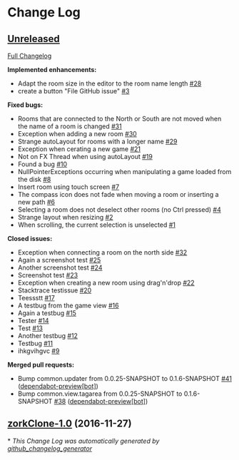 # Change Log

## [Unreleased](https://github.com/vatbub/zorkClone/tree/HEAD)

[Full Changelog](https://github.com/vatbub/zorkClone/compare/zorkClone-1.0...HEAD)

**Implemented enhancements:**

- Adapt the room size in the editor to the room name length [\#28](https://github.com/vatbub/zorkClone/issues/28)
- create a button "File GitHub issue" [\#3](https://github.com/vatbub/zorkClone/issues/3)

**Fixed bugs:**

- Rooms that are connected to the North or South are not moved when the name of a room is changed [\#31](https://github.com/vatbub/zorkClone/issues/31)
- Exception when adding a new room [\#30](https://github.com/vatbub/zorkClone/issues/30)
- Strange autoLayout for rooms with a longer name [\#29](https://github.com/vatbub/zorkClone/issues/29)
- Exception when cerating a new game [\#21](https://github.com/vatbub/zorkClone/issues/21)
- Not on FX Thread when using autoLayout [\#19](https://github.com/vatbub/zorkClone/issues/19)
- Found a bug [\#10](https://github.com/vatbub/zorkClone/issues/10)
- NullPointerExceptions occurring when manipulating a game loaded from the disk [\#8](https://github.com/vatbub/zorkClone/issues/8)
- Insert room using touch screen [\#7](https://github.com/vatbub/zorkClone/issues/7)
- The compass icon does not fade when moving a room or inserting a new path [\#6](https://github.com/vatbub/zorkClone/issues/6)
- Selecting a room does not deselect other rooms \(no Ctrl pressed\) [\#4](https://github.com/vatbub/zorkClone/issues/4)
- Strange layout when resizing [\#2](https://github.com/vatbub/zorkClone/issues/2)
- When scrolling, the current selection is unselected [\#1](https://github.com/vatbub/zorkClone/issues/1)

**Closed issues:**

- Exception when connecting a room on the north side [\#32](https://github.com/vatbub/zorkClone/issues/32)
- Again a screenshot test [\#25](https://github.com/vatbub/zorkClone/issues/25)
- Another screenshot test [\#24](https://github.com/vatbub/zorkClone/issues/24)
- Screenshot test [\#23](https://github.com/vatbub/zorkClone/issues/23)
- Exception when creating a new room using drag'n'drop [\#22](https://github.com/vatbub/zorkClone/issues/22)
- Stacktrace testissue [\#20](https://github.com/vatbub/zorkClone/issues/20)
- Teessstt [\#17](https://github.com/vatbub/zorkClone/issues/17)
- A testbug from the game view [\#16](https://github.com/vatbub/zorkClone/issues/16)
- Again a testbug [\#15](https://github.com/vatbub/zorkClone/issues/15)
- Tester [\#14](https://github.com/vatbub/zorkClone/issues/14)
- Test [\#13](https://github.com/vatbub/zorkClone/issues/13)
- Another testbug [\#12](https://github.com/vatbub/zorkClone/issues/12)
- Testbug [\#11](https://github.com/vatbub/zorkClone/issues/11)
- ihkgvihgvc [\#9](https://github.com/vatbub/zorkClone/issues/9)

**Merged pull requests:**

- Bump common.updater from 0.0.25-SNAPSHOT to 0.1.6-SNAPSHOT [\#41](https://github.com/vatbub/zorkClone/pull/41) ([dependabot-preview[bot]](https://github.com/apps/dependabot-preview))
- Bump common.view.tagarea from 0.0.25-SNAPSHOT to 0.1.6-SNAPSHOT [\#38](https://github.com/vatbub/zorkClone/pull/38) ([dependabot-preview[bot]](https://github.com/apps/dependabot-preview))

## [zorkClone-1.0](https://github.com/vatbub/zorkClone/tree/zorkClone-1.0) (2016-11-27)


\* *This Change Log was automatically generated by [github_changelog_generator](https://github.com/skywinder/Github-Changelog-Generator)*